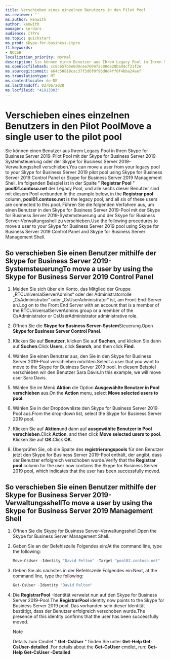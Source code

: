 ```yaml
---
title: Verschieben eines einzelnen Benutzers in den Pilot Pool
ms.reviewer: ''
ms.author: kenwith
author: kenwith
manager: serdars
audience: ITPro
ms.topic: quickstart
ms.prod: skype-for-business-itpro
f1.keywords:
- NOCSH
localization_priority: Normal
description: Sie können einen Benutzer aus Ihrem Legacy Pool in Ihren Skype for Business Server 2019-Pilot Pool mit der Skype for Business Server 2019-Systemsteuerung oder der Skype for Business Server 2019-Verwaltungsshell verschieben. Im folgenden Beispiel ist in der Spalte "Registrar Pool" pool01.contoso.net der Legacy Pool, und alle sechs dieser Benutzer sind mit diesem Pool verbunden. Führen Sie die folgenden Verfahren aus, um einen Benutzer in den Skype for Business Server 2019-Pool mit der Skype for Business Server 2019-Systemsteuerung und der Skype for Business Server-Verwaltungsshell zu verschieben.
ms.openlocfilehash: cc8c657b5e8d9cea760472c80da28bad4cf21f2e
ms.sourcegitcommit: e64c50818cac37f3d6f0f96d0d4ff0f4bba24aef
ms.translationtype: MT
ms.contentlocale: de-DE
ms.lasthandoff: 02/06/2020
ms.locfileid: "41813303"
---
```

# <a name="move-a-single-user-to-the-pilot-pool"></a><span data-ttu-id="9cbba-105">Verschieben eines einzelnen Benutzers in den Pilot Pool</span><span class="sxs-lookup"><span data-stu-id="9cbba-105">Move a single user to the pilot pool</span></span>

<span data-ttu-id="9cbba-106">Sie können einen Benutzer aus Ihrem Legacy Pool in Ihren Skype for Business Server 2019-Pilot Pool mit der Skype for Business Server 2019-Systemsteuerung oder der Skype for Business Server 2019-Verwaltungsshell verschieben.</span><span class="sxs-lookup"><span data-stu-id="9cbba-106">You can move a user from your legacy pool to your Skype for Business Server 2019 pilot pool using Skype for Business Server 2019 Control Panel or Skype for Business Server 2019 Management Shell.</span></span> <span data-ttu-id="9cbba-107">Im folgenden Beispiel ist in der Spalte " **Registrar Pool** " **pool01.contoso.net** der Legacy Pool, und alle sechs dieser Benutzer sind mit diesem Pool verbunden.</span><span class="sxs-lookup"><span data-stu-id="9cbba-107">In the example below, in the **Registrar pool** column, **pool01.contoso.net** is the legacy pool, and all six of these users are connected to this pool.</span></span> <span data-ttu-id="9cbba-108">Führen Sie die folgenden Verfahren aus, um einen Benutzer in den Skype for Business Server 2019-Pool mit der Skype for Business Server 2019-Systemsteuerung und der Skype for Business Server-Verwaltungsshell zu verschieben.</span><span class="sxs-lookup"><span data-stu-id="9cbba-108">Use the following procedures to move a user to your Skype for Business Server 2019 pool using Skype for Business Server 2019 Control Panel and Skype for Business Server Management Shell.</span></span> 
  
## <a name="to-move-a-user-by-using-the-skype-for-business-server-2019-control-panel"></a><span data-ttu-id="9cbba-109">So verschieben Sie einen Benutzer mithilfe der Skype for Business Server 2019-Systemsteuerung</span><span class="sxs-lookup"><span data-stu-id="9cbba-109">To move a user by using the Skype for Business Server 2019 Control Panel</span></span>
  
1. <span data-ttu-id="9cbba-110">Melden Sie sich über ein Konto, das Mitglied der Gruppe „RTCUniversalServerAdmins“ oder der Administratorrolle „CsAdministrator“ oder „CsUserAdministrator“ ist, am Front-End-Server an.</span><span class="sxs-lookup"><span data-stu-id="9cbba-110">Log on to the Front End Server with an account that is a member of the RTCUniversalServerAdmins group or a member of the CsAdministrator or CsUserAdministrator administrative role.</span></span>
    
2. <span data-ttu-id="9cbba-111">Öffnen Sie die **Skype for Business Server-System**Steuerung.</span><span class="sxs-lookup"><span data-stu-id="9cbba-111">Open **Skype for Business Server Control Panel**.</span></span>
    
3. <span data-ttu-id="9cbba-112">Klicken Sie auf **Benutzer**, klicken Sie auf **Suchen**, und klicken Sie dann auf **Suchen**.</span><span class="sxs-lookup"><span data-stu-id="9cbba-112">Click **Users**, click **Search**, and then click **Find**.</span></span>
    
4. <span data-ttu-id="9cbba-113">Wählen Sie einen Benutzer aus, den Sie in den Skype for Business Server 2019-Pool verschieben möchten.</span><span class="sxs-lookup"><span data-stu-id="9cbba-113">Select a user that you want to move to the Skype for Business Server 2019 pool.</span></span> <span data-ttu-id="9cbba-114">In diesem Beispiel verschieben wir den Benutzer Sara Davis.</span><span class="sxs-lookup"><span data-stu-id="9cbba-114">In this example, we will move user Sara Davis.</span></span>
    
5. <span data-ttu-id="9cbba-115">Wählen Sie im Menü **Aktion** die Option **Ausgewählte Benutzer in Pool verschieben** aus.</span><span class="sxs-lookup"><span data-stu-id="9cbba-115">On the **Action** menu, select **Move selected users to pool**.</span></span>
    
6. <span data-ttu-id="9cbba-116">Wählen Sie in der Dropdownliste den Skype for Business Server 2019-Pool aus.</span><span class="sxs-lookup"><span data-stu-id="9cbba-116">From the drop-down list, select the Skype for Business Server 2019 pool.</span></span>
    
7. <span data-ttu-id="9cbba-117">Klicken Sie auf **Aktion**und dann auf **ausgewählte Benutzer in Pool verschieben**.</span><span class="sxs-lookup"><span data-stu-id="9cbba-117">Click **Action**, and then click **Move selected users to pool**.</span></span> <span data-ttu-id="9cbba-118">Klicken Sie auf **OK**.</span><span class="sxs-lookup"><span data-stu-id="9cbba-118">Click **OK**.</span></span>
  
8. <span data-ttu-id="9cbba-119">Überprüfen Sie, ob die Spalte des **registrierungspools** für den Benutzer jetzt den Skype for Business Server 2019-Pool enthält, der angibt, dass der Benutzer erfolgreich verschoben wurde.</span><span class="sxs-lookup"><span data-stu-id="9cbba-119">Verify that the **Registrar pool** column for the user now contains the Skype for Business Server 2019 pool, which indicates that the user has been successfully moved.</span></span> 
    
## <a name="to-move-a-user-by-using-the-skype-for-business-server-2019-management-shell"></a><span data-ttu-id="9cbba-120">So verschieben Sie einen Benutzer mithilfe der Skype for Business Server 2019-Verwaltungsshell</span><span class="sxs-lookup"><span data-stu-id="9cbba-120">To move a user by using the Skype for Business Server 2019 Management Shell</span></span>

1. <span data-ttu-id="9cbba-121">Öffnen Sie die Skype for Business Server-Verwaltungsshell.</span><span class="sxs-lookup"><span data-stu-id="9cbba-121">Open the Skype for Business Server Management Shell.</span></span>
    
2. <span data-ttu-id="9cbba-122">Geben Sie an der Befehlszeile Folgendes ein:</span><span class="sxs-lookup"><span data-stu-id="9cbba-122">At the command line, type the following:</span></span> 
    
   ```PowerShell
   Move-CsUser -Identity "David Pelton" -Target "pool02.contoso.net"
   ```

3. <span data-ttu-id="9cbba-123">Geben Sie als nächstes in der Befehlszeile Folgendes ein:</span><span class="sxs-lookup"><span data-stu-id="9cbba-123">Next, at the command line, type the following:</span></span> 
    
   ```PowerShell
   Get-CsUser -Identity "David Pelton"
   ```

4. <span data-ttu-id="9cbba-124">Die **RegistrarPool** -Identität verweist nun auf den Skype for Business Server 2019-Pool.</span><span class="sxs-lookup"><span data-stu-id="9cbba-124">The **RegistrarPool** identity now points to the Skype for Business Server 2019 pool.</span></span> <span data-ttu-id="9cbba-125">Das vorhanden sein dieser Identität bestätigt, dass der Benutzer erfolgreich verschoben wurde.</span><span class="sxs-lookup"><span data-stu-id="9cbba-125">The presence of this identity confirms that the user has been successfully moved.</span></span> 

    > [!NOTE]
    > <span data-ttu-id="9cbba-126">Details zum Cmdlet " **Get-CsUser** " finden Sie unter **Get-Help Get-CsUser-detailed** .</span><span class="sxs-lookup"><span data-stu-id="9cbba-126">For details about the **Get-CsUser** cmdlet, run: **Get-Help Get-CsUser -Detailed**</span></span>
  

